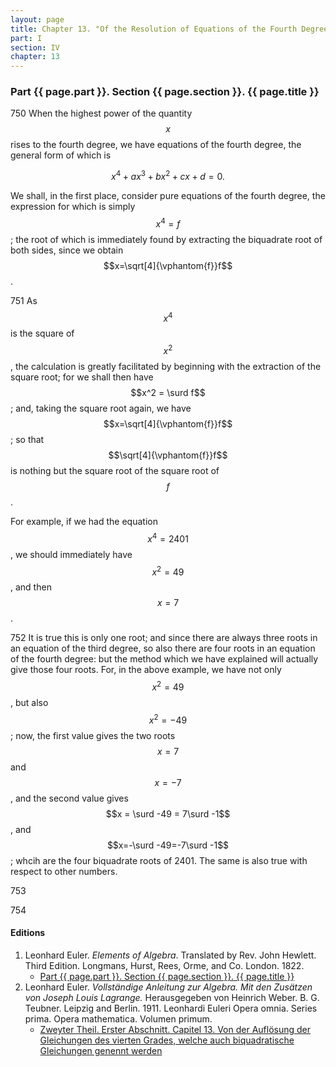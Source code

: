 ```yaml
---
layout: page
title: Chapter 13. "Of the Resolution of Equations of the Fourth Degree."
part: I
section: IV
chapter: 13
---
```


### Part {{ page.part }}. Section {{ page.section }}. {{ page.title }}

<span class="art">750</span> When the highest power of the quantity $$x$$ rises to
the fourth degree, we have equations of the fourth degree,
the general form of which is

$$x^4+ax^3+bx^2+cx+d=0.$$

We shall, in the first place, consider pure equations of
the fourth degree, the expression for which is simply $$x^4=f$$;
the root of which is immediately found by extracting the
biquadrate root of both sides, since we obtain $$x=\sqrt[4]{\vphantom{f}}f$$.

<span class="art">751</span> As $$x^4$$ is the square of $$x^2$$, the calculation is greatly facilitated by beginning
with the extraction of the square root; for we shall then have $$x^2 = \surd f$$; and, taking the
square root again, we have $$x=\sqrt[4]{\vphantom{f}}f$$; so that $$\sqrt[4]{\vphantom{f}}f$$
is nothing but the square root of the square root of $$f$$.

For example, if we had the equation $$x^4=2401$$, we should immediately have $$x^2=49$$, and then $$x=7$$.

<span class="art">752</span> It is true this is only one root; and since there are
always three roots in an equation of the third degree, so also
there are four roots in an equation of the fourth degree:
but the method which we have explained will actually give
those four roots. For, in the above example, we have not
only $$x^2=49$$, but also $$x^2=-49$$; now, the first value gives
the two roots $$x=7$$ and $$x=-7$$, and the second value gives
$$x = \surd -49 = 7\surd -1$$,
and $$x=-\surd -49=-7\surd -1$$; whcih are the four biquadrate roots of 2401.
The same is also true with respect to other numbers.

<span class="art">753</span>

<span class="art">754</span>

#### Editions

1. Leonhard Euler. *Elements of Algebra*. Translated by Rev. John Hewlett. Third Edition. Longmans, Hurst, Rees, Orme, and Co. London. 1822.
    - [Part {{ page.part }}. Section {{ page.section }}. {{ page.title }}](/assets/euler/en/IV-13.pdf)
2. Leonhard Euler. *Vollständige Anleitung zur Algebra. Mit den Zusätzen von Joseph Louis Lagrange.* Herausgegeben von Heinrich Weber. B. G. Teubner. Leipzig and Berlin. 1911. Leonhardi Euleri Opera omnia. Series prima. Opera mathematica. Volumen primum.
    - [Zweyter Theil. Erster Abschnitt. Capitel 13. Von der Auflösung der Gleichungen des vierten Grades, welche auch biquadratische Gleichungen genennt werden](/assets/euler/de/II-I-13.pdf)